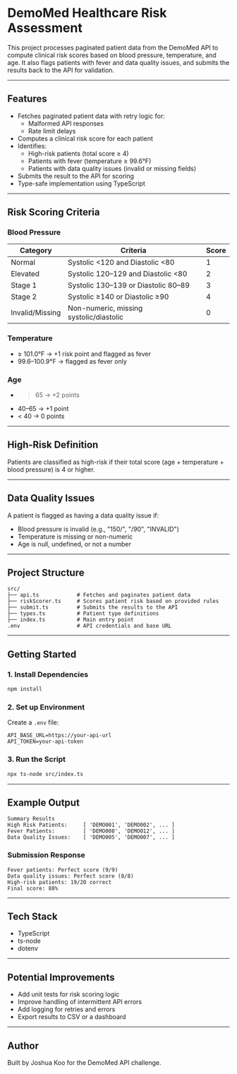 # DemoMed Healthcare Risk Assessment

This project processes paginated patient data from the DemoMed API to compute clinical risk scores based on blood pressure, temperature, and age. It also flags patients with fever and data quality issues, and submits the results back to the API for validation.

---

## Features

- Fetches paginated patient data with retry logic for:
  - Malformed API responses
  - Rate limit delays
- Computes a clinical risk score for each patient
- Identifies:
  - High-risk patients (total score ≥ 4)
  - Patients with fever (temperature ≥ 99.6°F)
  - Patients with data quality issues (invalid or missing fields)
- Submits the result to the API for scoring
- Type-safe implementation using TypeScript

---

## Risk Scoring Criteria

### Blood Pressure

| Category        | Criteria                                | Score |
| --------------- | --------------------------------------- | ----- |
| Normal          | Systolic <120 and Diastolic <80         | 1     |
| Elevated        | Systolic 120–129 and Diastolic <80      | 2     |
| Stage 1         | Systolic 130–139 or Diastolic 80–89     | 3     |
| Stage 2         | Systolic ≥140 or Diastolic ≥90          | 4     |
| Invalid/Missing | Non-numeric, missing systolic/diastolic | 0     |

### Temperature

- ≥ 101.0°F → +1 risk point and flagged as fever
- 99.6–100.9°F → flagged as fever only

### Age

- > 65 → +2 points
- 40–65 → +1 point
- < 40 → 0 points

---

## High-Risk Definition

Patients are classified as high-risk if their total score (age + temperature + blood pressure) is 4 or higher.

---

## Data Quality Issues

A patient is flagged as having a data quality issue if:

- Blood pressure is invalid (e.g., "150/", "/90", "INVALID")
- Temperature is missing or non-numeric
- Age is null, undefined, or not a number

---

## Project Structure

```
src/
├── api.ts            # Fetches and paginates patient data
├── riskScorer.ts     # Scores patient risk based on provided rules
├── submit.ts         # Submits the results to the API
├── types.ts          # Patient type definitions
├── index.ts          # Main entry point
.env                  # API credentials and base URL
```

---

## Getting Started

### 1. Install Dependencies

```bash
npm install
```

### 2. Set up Environment

Create a `.env` file:

```
API_BASE_URL=https://your-api-url
API_TOKEN=your-api-token
```

### 3. Run the Script

```bash
npx ts-node src/index.ts
```

---

## Example Output

```
Summary Results
High Risk Patients:     [ 'DEMO001', 'DEMO002', ... ]
Fever Patients:         [ 'DEMO008', 'DEMO012', ... ]
Data Quality Issues:    [ 'DEMO005', 'DEMO007', ... ]
```

### Submission Response

```
Fever patients: Perfect score (9/9)
Data quality issues: Perfect score (8/8)
High-risk patients: 19/20 correct
Final score: 88%
```

---

## Tech Stack

- TypeScript
- ts-node
- dotenv

---

## Potential Improvements

- Add unit tests for risk scoring logic
- Improve handling of intermittent API errors
- Add logging for retries and errors
- Export results to CSV or a dashboard

---

## Author

Built by Joshua Koo for the DemoMed API challenge.
